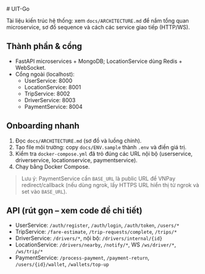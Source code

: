 ﻿﻿# UIT-Go

Tài liệu kiến trúc hệ thống: xem `docs/ARCHITECTURE.md` để nắm tổng quan microservice, sơ đồ sequence và cách các service giao tiếp (HTTP/WS).

## Thành phần & cổng

- FastAPI microservices + MongoDB; LocationService dùng Redis + WebSocket.
- Cổng ngoài (localhost):
	- UserService: 8000
	- LocationService: 8001
	- TripService: 8002
	- DriverService: 8003
	- PaymentService: 8004

## Onboarding nhanh

1) Đọc `docs/ARCHITECTURE.md` (sơ đồ và luồng chính).
2) Tạo file môi trường: copy `docs/ENV.sample` thành `.env` và điền giá trị.
3) Kiểm tra `docker-compose.yml` đã trỏ đúng các URL nội bộ (userservice, driverservice, locationservice, paymentservice).
4) Chạy bằng Docker Compose.

> Lưu ý: PaymentService cần `BASE_URL` là public URL để VNPay redirect/callback (nếu dùng ngrok, lấy HTTPS URL hiển thị từ ngrok và set vào `BASE_URL`).

## API (rút gọn – xem code để chi tiết)

- UserService: `/auth/register`, `/auth/login`, `/auth/token`, `/users/*`
- TripService: `/fare-estimate`, `/trip-requests/complete`, `/trips/*`
- DriverService: `/drivers/*`, nội bộ: `/drivers/internal/{id}`
- LocationService: `/drivers/nearby`, `/notify/*`, WS `/ws/driver/*`, `/ws/trip/*`
- PaymentService: `/process-payment`, `/payment-return`, `/users/{id}/wallet`, `/wallets/top-up`